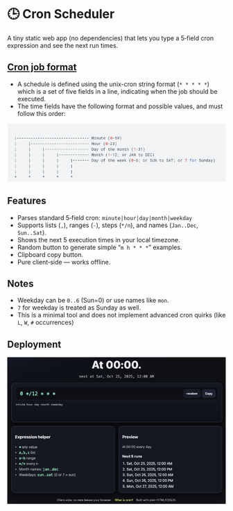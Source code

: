 # 🕒 Cron Scheduler

A tiny static web app (no dependencies) that lets you type a 5‑field cron expression and see the next run times.

## [Cron job format](https://cloud.google.com/scheduler/docs/configuring/cron-job-schedules)

- A schedule is defined using the unix-cron string format (`* * * * *`) which is a set of five fields in a line, indicating when the job should be executed.
- The time fields have the following format and possible values, and must follow this order:

<img src="img.png" alt="img" width="600">

## Features

- Parses standard 5‑field cron: `minute|hour|day|month|weekday`
- Supports lists (`,`), ranges (`-`), steps (`*/n`), and names (`Jan..Dec`, `Sun..Sat`).
- Shows the next 5 execution times in your local timezone.
- Random button to generate simple “`m h * * *`” examples.
- Clipboard copy button.
- Pure client‑side — works offline.

## Notes

- Weekday can be `0..6` (Sun=0) or use names like `mon`.
- `7` for weekday is treated as Sunday as well.
- This is a minimal tool and does not implement advanced cron quirks (like `L`, `W`, `#` occurrences)

## Deployment

<img src="img_1.png" alt="img" width="600">
